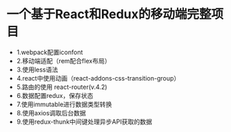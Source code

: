 <h1>一个基于React和Redux的移动端完整项目</h1>

<ul>
    <li>1.webpack配置iconfont</li>
    <li>2.移动端适配（rem配合flex布局）</li>
    <li>3.使用less语法</li>
    <li>4.react中使用动画（react-addons-css-transition-group）</li>
    <li>5.路由的使用 react-router(v.4.2)</li>
    <li>6.数据配置redux，保存状态</li>
    <li>7.使用immutable进行数据类型转换</li>
    <li>8.使用axios调取后台数据</li>
    <li>9.使用redux-thunk中间键处理异步API获取的数据</li>
</ul>
